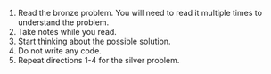 
1. Read the bronze problem. You will need to read it multiple times to understand the problem. 
2. Take notes while you read.
3. Start thinking about the possible solution.
4. Do not write any code.
5. Repeat directions 1-4 for the silver problem.

